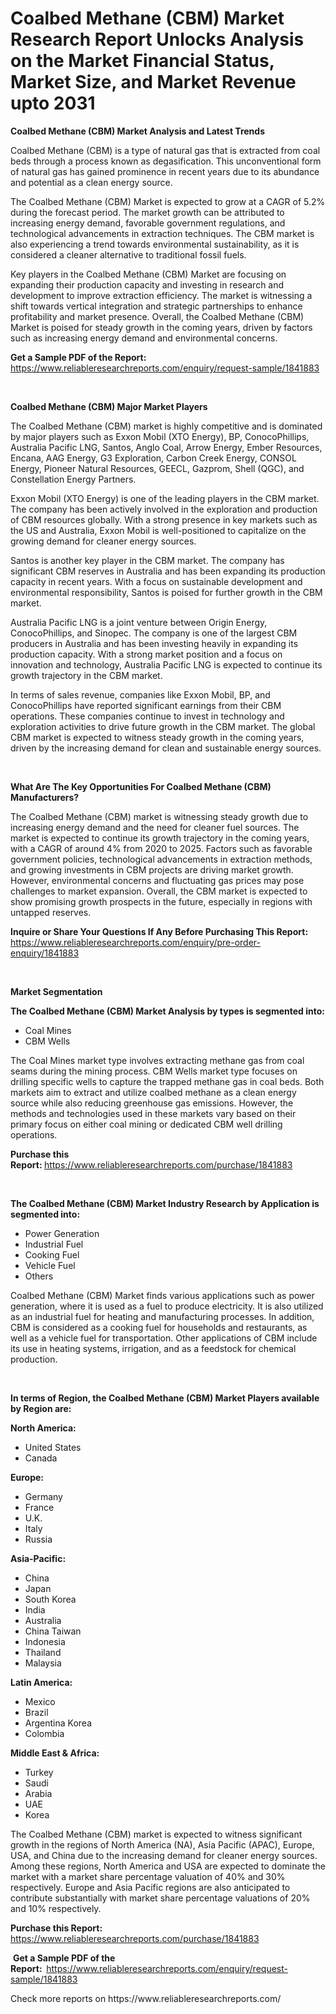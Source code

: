 <p><h1>Coalbed Methane (CBM) Market Research Report Unlocks Analysis on the Market Financial Status, Market Size, and Market Revenue upto 2031</h1></p><p><strong>Coalbed Methane (CBM) Market Analysis and Latest Trends</strong></p>
<p><p>Coalbed Methane (CBM) is a type of natural gas that is extracted from coal beds through a process known as degasification. This unconventional form of natural gas has gained prominence in recent years due to its abundance and potential as a clean energy source.</p><p>The Coalbed Methane (CBM) Market is expected to grow at a CAGR of 5.2% during the forecast period. The market growth can be attributed to increasing energy demand, favorable government regulations, and technological advancements in extraction techniques. The CBM market is also experiencing a trend towards environmental sustainability, as it is considered a cleaner alternative to traditional fossil fuels.</p><p>Key players in the Coalbed Methane (CBM) Market are focusing on expanding their production capacity and investing in research and development to improve extraction efficiency. The market is witnessing a shift towards vertical integration and strategic partnerships to enhance profitability and market presence. Overall, the Coalbed Methane (CBM) Market is poised for steady growth in the coming years, driven by factors such as increasing energy demand and environmental concerns.</p></p>
<p><strong>Get a Sample PDF of the Report:&nbsp;</strong> <a href="https://www.reliableresearchreports.com/enquiry/request-sample/1841883">https://www.reliableresearchreports.com/enquiry/request-sample/1841883</a></p>
<p>&nbsp;</p>
<p><strong>Coalbed Methane (CBM) Major Market Players</strong></p>
<p><p>The Coalbed Methane (CBM) market is highly competitive and is dominated by major players such as Exxon Mobil (XTO Energy), BP, ConocoPhillips, Australia Pacific LNG, Santos, Anglo Coal, Arrow Energy, Ember Resources, Encana, AAG Energy, G3 Exploration, Carbon Creek Energy, CONSOL Energy, Pioneer Natural Resources, GEECL, Gazprom, Shell (QGC), and Constellation Energy Partners.</p><p>Exxon Mobil (XTO Energy) is one of the leading players in the CBM market. The company has been actively involved in the exploration and production of CBM resources globally. With a strong presence in key markets such as the US and Australia, Exxon Mobil is well-positioned to capitalize on the growing demand for cleaner energy sources.</p><p>Santos is another key player in the CBM market. The company has significant CBM reserves in Australia and has been expanding its production capacity in recent years. With a focus on sustainable development and environmental responsibility, Santos is poised for further growth in the CBM market.</p><p>Australia Pacific LNG is a joint venture between Origin Energy, ConocoPhillips, and Sinopec. The company is one of the largest CBM producers in Australia and has been investing heavily in expanding its production capacity. With a strong market position and a focus on innovation and technology, Australia Pacific LNG is expected to continue its growth trajectory in the CBM market.</p><p>In terms of sales revenue, companies like Exxon Mobil, BP, and ConocoPhillips have reported significant earnings from their CBM operations. These companies continue to invest in technology and exploration activities to drive future growth in the CBM market. The global CBM market is expected to witness steady growth in the coming years, driven by the increasing demand for clean and sustainable energy sources.</p></p>
<p>&nbsp;</p>
<p><strong>What Are The Key Opportunities For Coalbed Methane (CBM) Manufacturers?</strong></p>
<p><p>The Coalbed Methane (CBM) market is witnessing steady growth due to increasing energy demand and the need for cleaner fuel sources. The market is expected to continue its growth trajectory in the coming years, with a CAGR of around 4% from 2020 to 2025. Factors such as favorable government policies, technological advancements in extraction methods, and growing investments in CBM projects are driving market growth. However, environmental concerns and fluctuating gas prices may pose challenges to market expansion. Overall, the CBM market is expected to show promising growth prospects in the future, especially in regions with untapped reserves.</p></p>
<p><strong>Inquire or Share Your Questions If Any Before Purchasing This Report:</strong> <a href="https://www.reliableresearchreports.com/enquiry/pre-order-enquiry/1841883">https://www.reliableresearchreports.com/enquiry/pre-order-enquiry/1841883</a></p>
<p>&nbsp;</p>
<p><strong>Market Segmentation</strong></p>
<p><strong>The Coalbed Methane (CBM) Market Analysis by types is segmented into:</strong></p>
<p><ul><li>Coal Mines</li><li>CBM Wells</li></ul></p>
<p><p>The Coal Mines market type involves extracting methane gas from coal seams during the mining process. CBM Wells market type focuses on drilling specific wells to capture the trapped methane gas in coal beds. Both markets aim to extract and utilize coalbed methane as a clean energy source while also reducing greenhouse gas emissions. However, the methods and technologies used in these markets vary based on their primary focus on either coal mining or dedicated CBM well drilling operations.</p></p>
<p><strong>Purchase this Report:&nbsp;</strong><a href="https://www.reliableresearchreports.com/purchase/1841883">https://www.reliableresearchreports.com/purchase/1841883</a></p>
<p>&nbsp;</p>
<p><strong>The Coalbed Methane (CBM) Market Industry Research by Application is segmented into:</strong></p>
<p><ul><li>Power Generation</li><li>Industrial Fuel</li><li>Cooking Fuel</li><li>Vehicle Fuel</li><li>Others</li></ul></p>
<p><p>Coalbed Methane (CBM) Market finds various applications such as power generation, where it is used as a fuel to produce electricity. It is also utilized as an industrial fuel for heating and manufacturing processes. In addition, CBM is considered as a cooking fuel for households and restaurants, as well as a vehicle fuel for transportation. Other applications of CBM include its use in heating systems, irrigation, and as a feedstock for chemical production.</p></p>
<p>&nbsp;</p>
<p><strong>In terms of Region, the Coalbed Methane (CBM) Market Players available by Region are:</strong></p>
<p>
    <p> <strong> North America: </strong>
        <ul>
            <li>United States</li>
            <li>Canada</li>
        </ul>
        </p> 
    <p> <strong> Europe: </strong>
        <ul>
            <li>Germany</li>
            <li>France</li>
            <li>U.K.</li>
            <li>Italy</li>
            <li>Russia</li>
        </ul>
        </p> 
    <p> <strong> Asia-Pacific: </strong>
        <ul>
            <li>China</li>
            <li>Japan</li>
            <li>South Korea</li>
            <li>India</li>
            <li>Australia</li>
            <li>China Taiwan</li>
            <li>Indonesia</li>
            <li>Thailand</li>
            <li>Malaysia</li>
        </ul>
        </p> 
    <p> <strong> Latin America: </strong>
        <ul>
            <li>Mexico</li>
            <li>Brazil</li>
            <li>Argentina Korea</li>
            <li>Colombia</li>
        </ul>
        </p> 
    <p> <strong> Middle East & Africa: </strong>
        <ul>
            <li>Turkey</li>
            <li>Saudi</li>
            <li>Arabia</li>
            <li>UAE</li>
            <li>Korea</li>
        </ul>
    </p>
    </p>
<p><p>The Coalbed Methane (CBM) market is expected to witness significant growth in the regions of North America (NA), Asia Pacific (APAC), Europe, USA, and China due to the increasing demand for cleaner energy sources. Among these regions, North America and USA are expected to dominate the market with a market share percentage valuation of 40% and 30% respectively. Europe and Asia Pacific regions are also anticipated to contribute substantially with market share percentage valuations of 20% and 10% respectively.</p></p>
<p><strong>Purchase this Report: </strong><a href="https://www.reliableresearchreports.com/purchase/1841883">https://www.reliableresearchreports.com/purchase/1841883</a></p>
<p>&nbsp;<strong>Get a Sample PDF of the Report:&nbsp;&nbsp;</strong><a href="https://www.reliableresearchreports.com/enquiry/request-sample/1841883">https://www.reliableresearchreports.com/enquiry/request-sample/1841883</a></p>
<p><strong></strong></p>
<p>Check more reports on https://www.reliableresearchreports.com/</p>